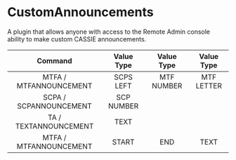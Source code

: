 # CustomAnnouncements

A plugin that allows anyone with access to the Remote Admin console ability to make custom CASSIE announcements.

| Command        | Value Type | Value Type | Value Type |
| :-------------: | :---------: | :---------: | :---------: |
| MTFA / MTFANNOUNCEMENT | SCPS LEFT | MTF NUMBER | MTF LETTER |
| SCPA / SCPANNOUNCEMENT | SCP NUMBER | | |
| TA / TEXTANNOUNCEMENT | TEXT | | |
| MTFA / MTFANNOUNCEMENT | START | END | TEXT |
